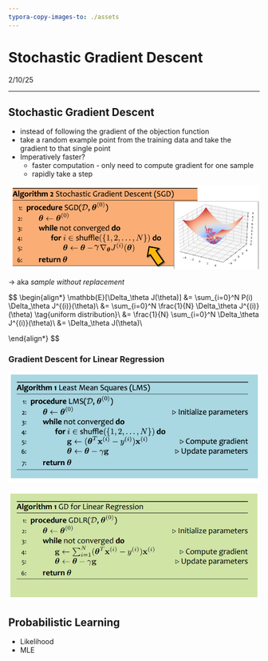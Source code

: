 ```yaml
---
typora-copy-images-to: ./assets
---
```


# Stochastic Gradient Descent

2/10/25

___



## Stochastic Gradient Descent

- instead of following the gradient of the objection function
- take a random example point from the training data and take the gradient to that single point
- Imperatively faster?
  - faster computation - only need to compute gradient for one sample
  - rapidly take a step 

![image-20250210111225059](./assets/image-20250210111225059.png)

-> aka *sample without replacement*


$$
\begin{align*}
\mathbb{E}[\Delta_\theta J(\theta)] 
&= \sum_{i=0}^N P(i) \Delta_\theta J^{(i)}(\theta)\\
&= \sum_{i=0}^N \frac{1}{N} \Delta_\theta J^{(i)}(\theta) \tag{uniform distribution}\\
&= \frac{1}{N} \sum_{i=0}^N \Delta_\theta J^{(i)}(\theta)\\
&= \Delta_\theta J(\theta)\\

\end{align*}
$$


### Gradient Descent for Linear Regression

![image-20250210114358999](./assets/image-20250210114358999.png)

![image-20250210114409593](./assets/image-20250210114409593.png)



## Probabilistic Learning

- Likelihood
- MLE

















